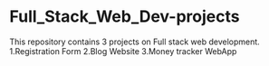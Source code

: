 # Full_Stack_Web_Dev-projects

This repository contains 3 projects on Full stack web development.
1.Registration Form
2.Blog Website
3.Money tracker WebApp
